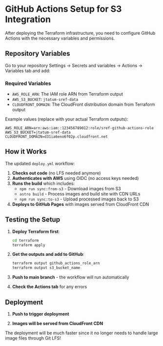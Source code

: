 # GitHub Actions Setup for S3 Integration

After deploying the Terraform infrastructure, you need to configure GitHub Actions with the necessary variables and permissions.

## Repository Variables

Go to your repository Settings → Secrets and variables → Actions → Variables tab and add:

### Required Variables
- `AWS_ROLE_ARN`: The IAM role ARN from Terraform output
- `AWS_S3_BUCKET`: `jtatum-sref-data`
- `CLOUDFRONT_DOMAIN`: The CloudFront distribution domain from Terraform output

Example values (replace with your actual Terraform outputs):
```
AWS_ROLE_ARN=arn:aws:iam::123456789012:role/sref-github-actions-role
AWS_S3_BUCKET=jtatum-sref-data
CLOUDFRONT_DOMAIN=d31ia6eno6f02p.cloudfront.net
```

## How it Works

The updated `deploy.yml` workflow:

1. **Checks out code** (no LFS needed anymore)
2. **Authenticates with AWS** using OIDC (no access keys needed)
3. **Runs the build** which includes:
   - `npm run sync:from-s3` - Download images from S3
   - `astro build` - Process images and build site with CDN URLs
   - `npm run sync:to-s3` - Upload processed images back to S3
4. **Deploys to GitHub Pages** with images served from CloudFront CDN

## Testing the Setup

1. **Deploy Terraform first**:
   ```bash
   cd terraform
   terraform apply
   ```

2. **Get the outputs and add to GitHub**:
   ```bash
   terraform output github_actions_role_arn
   terraform output s3_bucket_name
   ```

3. **Push to main branch** - the workflow will run automatically

4. **Check the Actions tab** for any errors

## Deployment

1. **Push to trigger deployment**

2. **Images will be served from CloudFront CDN**

The deployment will be much faster since it no longer needs to handle large image files through Git LFS!